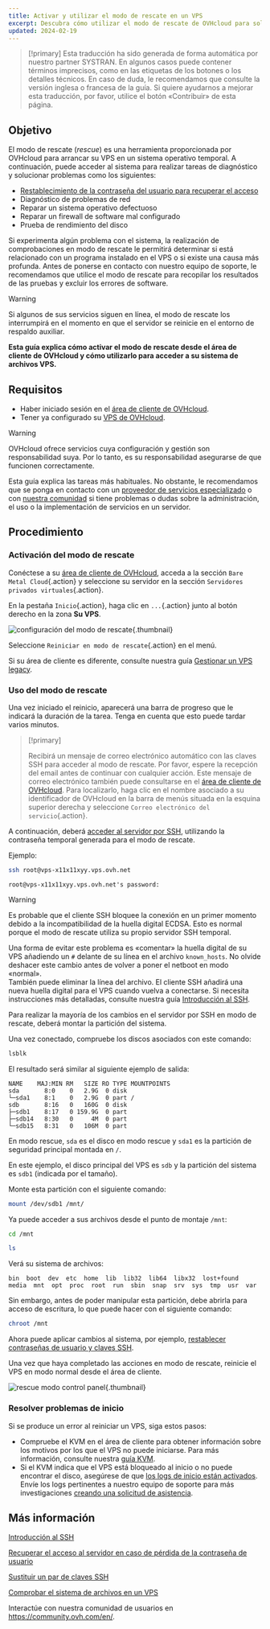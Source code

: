 ```yaml
---
title: Activar y utilizar el modo de rescate en un VPS
excerpt: Descubra cómo utilizar el modo de rescate de OVHcloud para solucionar los problemas de su VPS y realizar comprobaciones del sistema
updated: 2024-02-19
---
```


> [!primary]
> Esta traducción ha sido generada de forma automática por nuestro partner SYSTRAN. En algunos casos puede contener términos imprecisos, como en las etiquetas de los botones o los detalles técnicos. En caso de duda, le recomendamos que consulte la versión inglesa o francesa de la guía. Si quiere ayudarnos a mejorar esta traducción, por favor, utilice el botón «Contribuir» de esta página.
> 

## Objetivo

El modo de rescate (*rescue*) es una herramienta proporcionada por OVHcloud para arrancar su VPS en un sistema operativo temporal. A continuación, puede acceder al sistema para realizar tareas de diagnóstico y solucionar problemas como los siguientes:

- [Restablecimiento de la contraseña del usuario para recuperar el acceso](replacing-user-password1.)
- Diagnóstico de problemas de red
- Reparar un sistema operativo defectuoso
- Reparar un firewall de software mal configurado
- Prueba de rendimiento del disco

Si experimenta algún problema con el sistema, la realización de comprobaciones en modo de rescate le permitirá determinar si está relacionado con un programa instalado en el VPS o si existe una causa más profunda. Antes de ponerse en contacto con nuestro equipo de soporte, le recomendamos que utilice el modo de rescate para recopilar los resultados de las pruebas y excluir los errores de software.

> [!warning]
>
> Si algunos de sus servicios siguen en línea, el modo de rescate los interrumpirá en el momento en que el servidor se reinicie en el entorno de respaldo auxiliar.
>

**Esta guía explica cómo activar el modo de rescate desde el área de cliente de OVHcloud y cómo utilizarlo para acceder a su sistema de archivos VPS.**

## Requisitos

- Haber iniciado sesión en el [área de cliente de OVHcloud](https://www.ovh.com/auth/?action=gotomanager&from=https://www.ovh.es/&ovhSubsidiary=es).
- Tener ya configurado su [VPS de OVHcloud](https://www.ovhcloud.com/es-es/vps/).

> [!warning]
> OVHcloud ofrece servicios cuya configuración y gestión son responsabilidad suya. Por lo tanto, es su responsabilidad asegurarse de que funcionen correctamente.
>
> Esta guía explica las tareas más habituales. No obstante, le recomendamos que se ponga en contacto con un [proveedor de servicios especializado](https://partner.ovhcloud.com/es-es/directory/) o con [nuestra comunidad](https://community.ovh.com/en/) si tiene problemas o dudas sobre la administración, el uso o la implementación de servicios en un servidor.
>

## Procedimiento

### Activación del modo de rescate

Conéctese a su [área de cliente de OVHcloud](https://www.ovh.com/auth/?action=gotomanager&from=https://www.ovh.es/&ovhSubsidiary=es), acceda a la sección `Bare Metal Cloud`{.action} y seleccione su servidor en la sección `Servidores privados virtuales`{.action}.

En la pestaña `Inicio`{.action}, haga clic en `...`{.action} junto al botón derecho en la zona **Su VPS**.

![configuración del modo de rescate](rescue_new.png){.thumbnail}

Seleccione `Reiniciar en modo de rescate`{.action} en el menú.

Si su área de cliente es diferente, consulte nuestra guía [Gestionar un VPS legacy](vps_legacy_control_panel1.).

### Uso del modo de rescate

Una vez iniciado el reinicio, aparecerá una barra de progreso que le indicará la duración de la tarea. Tenga en cuenta que esto puede tardar varios minutos.

> [!primary]
>
> Recibirá un mensaje de correo electrónico automático con las claves SSH para acceder al modo de rescate. Por favor, espere la recepción del email antes de continuar con cualquier acción. Este mensaje de correo electrónico también puede consultarse en el [área de cliente de OVHcloud](https://www.ovh.com/auth/?action=gotomanager&from=https://www.ovh.com/es/&ovhSubsidiary=es). Para localizarlo, haga clic en el nombre asociado a su identificador de OVHcloud en la barra de menús situada en la esquina superior derecha y seleccione `Correo electrónico del servicio`{.action}.
>

A continuación, deberá [acceder al servidor por SSH](ssh_introduction1.), utilizando la contraseña temporal generada para el modo de rescate.

Ejemplo:

```bash
ssh root@vps-x11x11xyy.vps.ovh.net
```

```console
root@vps-x11x11xyy.vps.ovh.net's password:
```

> [!warning]
>
> Es probable que el cliente SSH bloquee la conexión en un primer momento debido a la incompatibilidad de la huella digital ECDSA. Esto es normal porque el modo de rescate utiliza su propio servidor SSH temporal.
>
> Una forma de evitar este problema es «comentar» la huella digital de su VPS añadiendo un `#` delante de su línea en el archivo `known_hosts`. No olvide deshacer este cambio antes de volver a poner el netboot en modo «normal».<br>También puede eliminar la línea del archivo. El cliente SSH añadirá una nueva huella digital para el VPS cuando vuelva a conectarse. Si necesita instrucciones más detalladas, consulte nuestra guía [Introducción al SSH](ssh_introduction#login.).
>

Para realizar la mayoría de los cambios en el servidor por SSH en modo de rescate, deberá montar la partición del sistema.

Una vez conectado, compruebe los discos asociados con este comando:

```bash
lsblk
```

El resultado será similar al siguiente ejemplo de salida:

```console
NAME    MAJ:MIN RM   SIZE RO TYPE MOUNTPOINTS
sda       8:0    0   2.9G  0 disk
└─sda1    8:1    0   2.9G  0 part /
sdb       8:16   0   160G  0 disk
├─sdb1    8:17   0 159.9G  0 part
├─sdb14   8:30   0     4M  0 part
└─sdb15   8:31   0   106M  0 part
```

En modo rescue, `sda` es el disco en modo rescue y `sda1` es la partición de seguridad principal montada en `/`.

En este ejemplo, el disco principal del VPS es `sdb` y la partición del sistema es `sdb1` (indicada por el tamaño).

Monte esta partición con el siguiente comando:


```bash
mount /dev/sdb1 /mnt/
```

Ya puede acceder a sus archivos desde el punto de montaje `/mnt`:


```bash
cd /mnt
```

```bash
ls
```

Verá su sistema de archivos:

```console
bin  boot  dev  etc  home  lib  lib32  lib64  libx32  lost+found  media  mnt  opt  proc  root  run  sbin  snap  srv  sys  tmp  usr  var
```

Sin embargo, antes de poder manipular esta partición, debe abrirla para acceso de escritura, lo que puede hacer con el siguiente comando:

```bash
chroot /mnt
```

Ahora puede aplicar cambios al sistema, por ejemplo, [restablecer contraseñas de usuario y claves SSH](rescue_#gofurther.).

Una vez que haya completado las acciones en modo de rescate, reinicie el VPS en modo normal desde el área de cliente.

![rescue modo control panel](rescue_exit.png){.thumbnail}

### Resolver problemas de inicio

Si se produce un error al reiniciar un VPS, siga estos pasos:

- Compruebe el KVM en el área de cliente para obtener información sobre los motivos por los que el VPS no puede iniciarse. Para más información, consulte nuestra [guía KVM](using_kvm_for_vps1.).
- Si el KVM indica que el VPS está bloqueado al inicio o no puede encontrar el disco, asegúrese de que [los logs de inicio están activados](bootlog_display_kvm1.). Envíe los logs pertinentes a nuestro equipo de soporte para más investigaciones [creando una solicitud de asistencia](https://help.ovhcloud.com/csm?id=csm_get_help).

<a name="gofurther"></a>

## Más información

[Introducción al SSH](ssh_introduction1.)

[Recuperar el acceso al servidor en caso de pérdida de la contraseña de usuario](replacing-user-password1.)

[Sustituir un par de claves SSH](replacing-lost-ssh-key1.)

[Comprobar el sistema de archivos en un VPS](check-filesystem1.)

Interactúe con nuestra comunidad de usuarios en <https://community.ovh.com/en/>.
